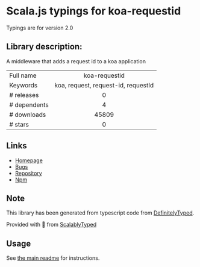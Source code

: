 
# Scala.js typings for koa-requestid

Typings are for version 2.0

## Library description:
A middleware that adds a request id to a koa application

|                    |                 |
| ------------------ | :-------------: |
| Full name          | koa-requestid |
| Keywords           | koa, request, request-id, requestId |
| # releases         | 0 |
| # dependents       | 4 |
| # downloads        | 45809 |
| # stars            | 0 |

## Links
- [Homepage](https://github.com/seegno/koa-requestid/)
- [Bugs](https://github.com/seegno/koa-requestid/issues)
- [Repository](https://github.com/seegno/koa-requestid)
- [Npm](https://www.npmjs.com/package/koa-requestid)
    


## Note
This library has been generated from typescript code from [DefinitelyTyped](https://definitelytyped.org).

Provided with :purple_heart: from [ScalablyTyped](https://github.com/oyvindberg/ScalablyTyped)

## Usage
See [the main readme](../../readme.md) for instructions.


